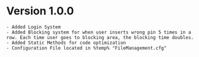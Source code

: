 # Version 1.0.0
    - Added Login System
    - Added Blocking system for when user inserts wrong pin 5 times in a row. Each time user goes to blocking area, the blocking time doubles.
    - Added Static Methods for code optimization
    - Configuration File located in %temp% "FileManagement.cfg"